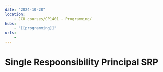```yaml
---
date: "2024-10-28"
location: 
    - JCU courses/CP1401 - Programming/
hubs: 
    - "[[programming]]"
urls:
    - 
---
```


# Single Respoonsibility Principal   SRP

